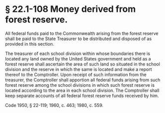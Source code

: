 # § 22.1-108 Money derived from forest reserve.

<p>All federal funds paid to the Commonwealth arising from the forest reserve shall be paid to the State Treasurer to be distributed and disposed of as provided in this section.</p><p>The treasurer of each school division within whose boundaries there is located any land owned by the United States government and held as a forest reserve shall ascertain the area of such land so situated in the school division and the reserve in which the same is located and make a report thereof to the Comptroller. Upon receipt of such information from the treasurer, the Comptroller shall apportion all federal funds arising from such forest reserve among the school divisions in which such forest reserve is located according to the area in each school division. The Comptroller shall keep separate accounts of all federal forest reserve funds received by him.</p><p>Code 1950, § 22-119; 1960, c. 463; 1980, c. 559.</p>